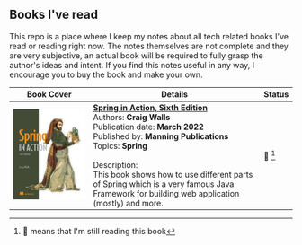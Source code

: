 ## Books I've read

This repo is a place where I keep my notes about all tech related books I've read or reading right now. The notes themselves are not complete and they are very subjective, an actual book will be required to fully grasp the author's ideas and intent. If you find this notes useful in any way, I encourage you to buy the book and make your own.

| Book Cover | Details | Status |
|---|---|---|
|[![alt text][spring_in_action_sixth_edition]](./spring_in_action_sixth_edition/)|**[Spring in Action, Sixth Edition](./spring_in_action_sixth_edition/)**<br>Authors: **Craig Walls**<br>Publication date: **March 2022**<br>Published by: **Manning Publications**<br>Topics: **Spring**<br><br>Description: <br>This book shows how to use different parts of Spring which is a very famous Java Framework for building web application (mostly) and more.  | :open_book: [^in_progress] |


[spring_in_action_sixth_edition]: ./assets/spring_in_action_sixth_edition.jpg "Spring in Action, Sixth Edition"

[^in_progress]: :open_book: means that I'm still reading this book